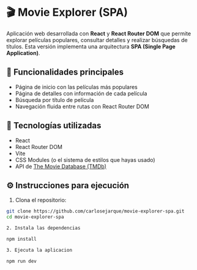 # 🎬 Movie Explorer (SPA)

Aplicación web desarrollada con **React** y **React Router DOM** que permite explorar películas populares, consultar detalles y realizar búsquedas de títulos. Esta versión implementa una arquitectura **SPA (Single Page Application)**.

## 🚀 Funcionalidades principales

- Página de inicio con las películas más populares
- Página de detalles con información de cada película
- Búsqueda por título de película
- Navegación fluida entre rutas con React Router DOM

## 🧰 Tecnologías utilizadas

- React
- React Router DOM
- Vite
- CSS Modules (o el sistema de estilos que hayas usado)
- API de [The Movie Database (TMDb)](https://www.themoviedb.org/documentation/api)

## ⚙️ Instrucciones para ejecución

1. Clona el repositorio:

```bash
git clone https://github.com/carlosejarque/movie-explorer-spa.git
cd movie-explorer-spa

2. Instala las dependencias

npm install

3. Ejecuta la aplicacion

npm run dev